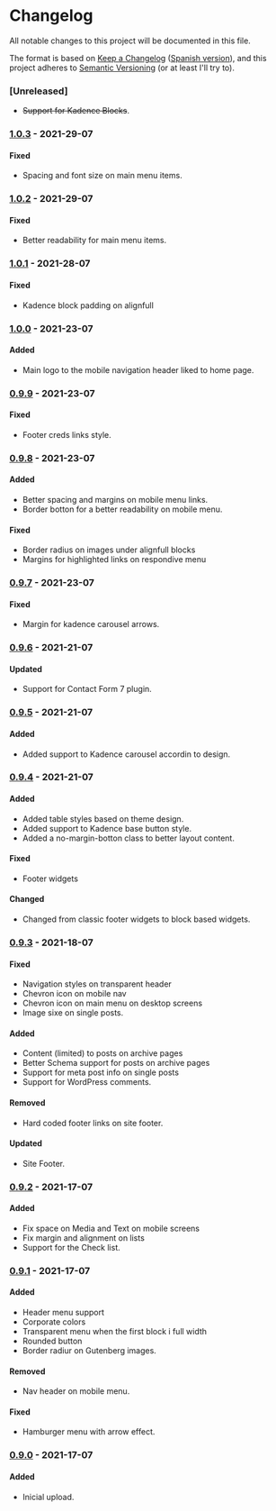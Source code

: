 # Changelog
All notable changes to this project will be documented in this file.

The format is based on [Keep a Changelog](https://keepachangelog.com/en/1.0.0/) ([Spanish version](https://keepachangelog.com/es-ES/1.0.0/)),
and this project adheres to [Semantic Versioning](https://semver.org/spec/v2.0.0.html) (or at least I'll try to).

### [Unreleased]
- ~~Support for Kadence Blocks~~.

### [1.0.3](https://github.com/LuisColome/cromwell-farm/releases/tag/v1.0.3) - 2021-29-07
#### Fixed
- Spacing and font size on main menu items. 

### [1.0.2](https://github.com/LuisColome/cromwell-farm/releases/tag/v1.0.2) - 2021-29-07
#### Fixed
- Better readability for main menu items.

### [1.0.1](https://github.com/LuisColome/cromwell-farm/releases/tag/v1.0.1) - 2021-28-07
#### Fixed
- Kadence block padding on alignfull

### [1.0.0](https://github.com/LuisColome/cromwell-farm/releases/tag/v1.0.0) - 2021-23-07
#### Added
- Main logo to the mobile navigation header liked to home page.

### [0.9.9](https://github.com/LuisColome/cromwell-farm/releases/tag/v0.9.9) - 2021-23-07
#### Fixed
- Footer creds links style.

### [0.9.8](https://github.com/LuisColome/cromwell-farm/releases/tag/v0.9.8) - 2021-23-07
#### Added
- Better spacing and margins on mobile menu links. 
- Border botton for a better readability on mobile menu.
#### Fixed
- Border radius on images under alignfull blocks
- Margins for highlighted links on respondive menu

### [0.9.7](https://github.com/LuisColome/cromwell-farm/releases/tag/v0.9.7) - 2021-23-07
#### Fixed
- Margin for kadence carousel arrows.

### [0.9.6](https://github.com/LuisColome/cromwell-farm/releases/tag/v0.9.6) - 2021-21-07
#### Updated
- Support for Contact Form 7 plugin.

### [0.9.5](https://github.com/LuisColome/cromwell-farm/releases/tag/v0.9.5) - 2021-21-07
#### Added
- Added support to Kadence carousel accordin to design.

### [0.9.4](https://github.com/LuisColome/cromwell-farm/releases/tag/v0.9.4) - 2021-21-07
#### Added
- Added table styles based on theme design.
- Added support to Kadence base button style.
- Added a no-margin-botton class to better layout content.
#### Fixed
- Footer widgets
#### Changed
- Changed from classic footer widgets to block based widgets.

### [0.9.3](https://github.com/LuisColome/cromwell-farm/releases/tag/v0.9.3) - 2021-18-07
#### Fixed
- Navigation styles on transparent header
- Chevron icon on mobile nav
- Chevron icon on main menu on desktop screens
- Image sixe on single posts.
#### Added 
- Content (limited) to posts on archive pages
- Better Schema support for posts on archive pages
- Support for meta post info on single posts
- Support for WordPress comments.
#### Removed 
- Hard coded footer links on site footer.
#### Updated
- Site Footer.

### [0.9.2](https://github.com/LuisColome/cromwell-farm/releases/tag/v0.9.2) - 2021-17-07
#### Added
- Fix space on Media and Text on mobile screens
- Fix margin and alignment on lists
- Support for the Check list. 

### [0.9.1](https://github.com/LuisColome/cromwell-farm/releases/tag/v0.9.1) - 2021-17-07
#### Added
- Header menu support
- Corporate colors
- Transparent menu when the first block i full width
- Rounded button
- Border radiur on Gutenberg images.
#### Removed
- Nav header on mobile menu.
#### Fixed
- Hamburger menu with arrow effect.

### [0.9.0](https://github.com/LuisColome/cromwell-farm/releases/tag/v0.9.0) - 2021-17-07
#### Added
- Inicial upload.
